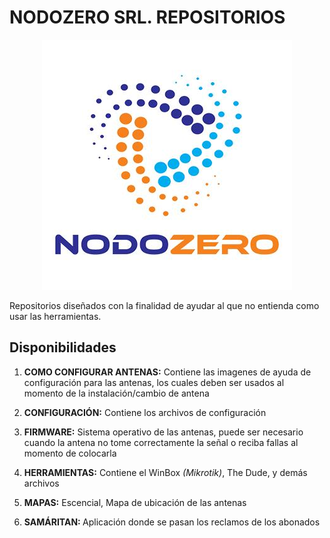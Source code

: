 # NODOZERO SRL. REPOSITORIOS
<p align="center">
  <img width="400" height="400" src="./logo.jpeg">
</p>

Repositorios diseñados con la finalidad de ayudar al que no entienda como usar las herramientas.

## Disponibilidades

1. <strong>COMO CONFIGURAR ANTENAS:</strong> Contiene las imagenes de ayuda de configuración para las antenas, los cuales deben ser usados al momento de la instalación/cambio de antena

2. <b>CONFIGURACIÓN:</b> Contiene los archivos de configuración

3. <b>FIRMWARE:</b> Sistema operativo de las antenas, puede ser necesario cuando la antena no tome correctamente la señal o reciba fallas al momento de colocarla

4. <b>HERRAMIENTAS:</b> Contiene el WinBox <i>(Mikrotik)</i>, The Dude, y demás archivos

5. <b>MAPAS:</b> Escencial, Mapa de ubicación de las antenas

7. <b>SAMÁRITAN: </b>Aplicación donde se pasan los reclamos de los abonados
